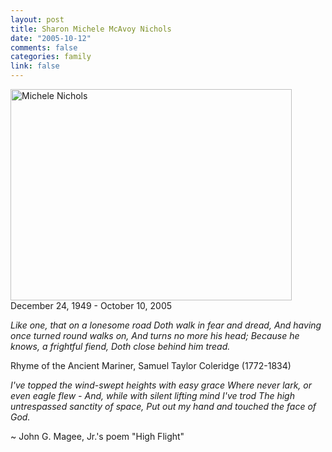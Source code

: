 ```yaml
--- 
layout: post
title: Sharon Michele McAvoy Nichols
date: "2005-10-12"
comments: false
categories: family
link: false
---
```

<img src="http://zanshin.net/images/mmn.JPG" alt="Michele Nichols" height="338" width="450" />
December 24, 1949 - October 10, 2005

<em>Like one, that on a lonesome road
Doth walk in fear and dread,
And having once turned round walks on,
And turns no more his head;
Because he knows, a frightful fiend,
Doth close behind him tread.</em>

Rhyme of the Ancient Mariner,
Samuel Taylor Coleridge (1772-1834)

<em>I've topped the wind-swept heights with easy grace
Where never lark, or even eagle flew -
And, while with silent lifting mind I've trod
The high untrespassed sanctity of space,
Put out my hand and touched the face of God.</em>

~ John G. Magee, Jr.'s poem "High Flight"
